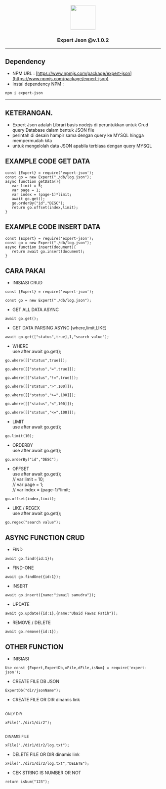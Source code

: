 <div align='center'>
   <img width=80px src='https://github.com/ismailsamudra/expert-json/assets/67509798/1719ed9e-1bb8-4b75-906c-ed92296fdeaf'>
 <h3>
    Expert Json @v.1.0.2
 </h3>
</div>

<hr>

## Dependency
- NPM URL : [https://www.npmjs.com/package/expert-json](https://www.npmjs.com/package/expert-json)
- Instal dependency NPM :
```
npm i expert-json
```

<hr>

## KETERANGAN.
- Expert Json adalah Librari basis nodejs di peruntukkan untuk Crud query Database dalam bentuk JSON file
- perintah di desain hampir sama dengan query ke MYSQL hingga mempermudah kita
- untuk mengelolah data JSON apabila terbiasa dengan query MYSQL

## EXAMPLE CODE GET DATA
```
const {Expert} = require('expert-json');
const go = new Expert("./db/log.json");
async function getData(){
   var limit = 5;
   var page = 1;
   var index = (page-1)*limit;
   await go.get();
   go.orderBy("id","DESC");
   return go.offset(index,limit);
}
```
## EXAMPLE CODE INSERT DATA
```
const {Expert} = require('expert-json');
const go = new Expert("./db/log.json");
async function insert(document){
   return await go.insert(document);
}
```

## CARA PAKAI
- INISIASI CRUD

```
const {Expert} = require('expert-json');
```
```
const go = new Expert("./db/log.json");
```
- GET ALL DATA ASYNC
```
await go.get();
```
- GET DATA PARSING ASYNC [where,limit,LIKE]
```
await go.get(["status",true],1,"search value");
```
- WHERE
<br> use after await go.get();
```
go.where([["status",true]]);
```
```
go.where([["status","=",true]]);
```
```
go.where([["status","!=",true]]);
```
```
go.where([["status",">",100]]);
```
```
go.where([["status",">=",100]]);
```
```
go.where([["status","<",100]]);
```
```
go.where([["status","<=",100]]);
```
- LIMIT
<br> use after await go.get();
```
go.limit(10);
```
- ORDERBY
<br> use after await go.get();
```
go.orderBy("id","DESC");
```
- OFFSET
<br> use after await go.get();
<br> // var limit = 10;
<br> // var page = 1;
<br> // var index = (page-1)*limit;
```
go.offset(index,limit);
```
- LIKE / REGEX
<br> use after await go.get();
```
go.regex("search value");
```
## ASYNC FUNCTION CRUD
- FIND
```
await go.find({id:1});
```
- FIND-ONE
```
await go.findOne({id:1});
```
- INSERT
```
await go.insert({name:"ismail samudra"});
```
- UPDATE
```
await go.update({id:1},{name:"Ubaid Fawaz Fatih"});
```
- REMOVE / DELETE
```
await go.remove({id:1});
```
## OTHER FUNCTION
- INISIASI
```
Use const {Expert,ExpertDb,xFile,dFile,isNum} = require('expert-json');
```
- CREATE FILE DB JSON
```
ExpertDb("dir/jsonName");
```
- CREATE FILE OR DIR dinamis link
  
<br><small> ONLY DIR </small>
```
xFile("./dir1/dir2");
```
<br><small> DINAMIS FILE </small>
```
xFile("./dir1/dir2/log.txt");
```
- DELETE FILE OR DIR dinamis link
```
xFile("./dir1/dir2/log.txt","DELETE");
```
- CEK STRING IS NUMBER OR NOT
```
return isNum("123");
```

  
